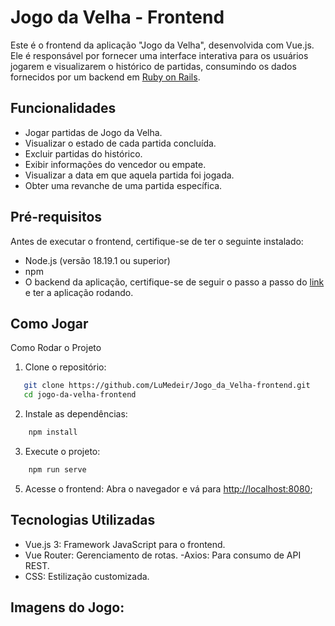 # Jogo da Velha - Frontend

Este é o frontend da aplicação "Jogo da Velha", desenvolvida com Vue.js. Ele é responsável por fornecer uma interface interativa para os usuários jogarem e visualizarem o histórico de partidas, consumindo os dados fornecidos por um backend em [Ruby on Rails](https://github.com/LuMedeir/Jogo_da_Velha-backend).

## Funcionalidades
 - Jogar partidas de Jogo da Velha.
 - Visualizar o estado de cada partida concluída.
 - Excluir partidas do histórico.
 - Exibir informações do vencedor ou empate.
 - Visualizar a data em que aquela partida foi jogada.
 - Obter uma revanche de uma partida específica.

## Pré-requisitos
Antes de executar o frontend, certifique-se de ter o seguinte instalado:

 - Node.js (versão 18.19.1 ou superior)
 - npm
 - O backend da aplicação, certifique-se de seguir o passo a passo do [link](https://github.com/LuMedeir/Jogo_da_Velha-backend) e ter a aplicação rodando.


## Como Jogar
Como Rodar o Projeto

 1. Clone o repositório:
   ```bash
      git clone https://github.com/LuMedeir/Jogo_da_Velha-frontend.git
      cd jogo-da-velha-frontend
   ```
2. Instale as dependências:
  ```bash
      npm install
   ```
3. Execute o projeto:
  ```bash
      npm run serve
   ```
5. Acesse o frontend: Abra o navegador e vá para [http://localhost:8080](http://localhost:8080);

## Tecnologias Utilizadas
 - Vue.js 3: Framework JavaScript para o frontend.
  - Vue Router: Gerenciamento de rotas.
 -Axios: Para consumo de API REST.
 - CSS: Estilização customizada.

## Imagens do Jogo: 
